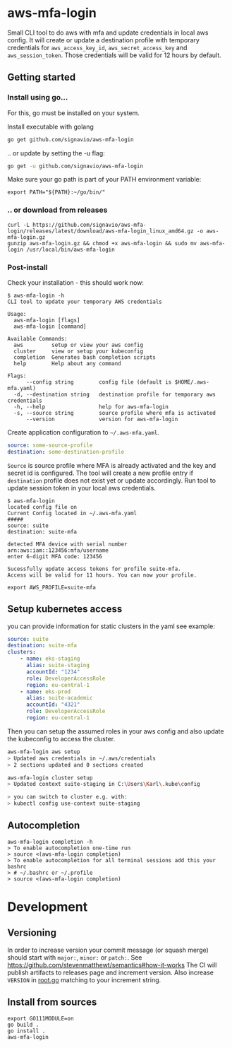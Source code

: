 # aws-mfa-login
Small CLI tool to do aws with mfa and update credentials in local aws config.
It will create or update a destination profile with temporary credentials for `aws_access_key_id`, `aws_secret_access_key` and `aws_session_token`.
Those credentials will be valid for 12 hours by default.

## Getting started

### Install using go...

For this, go must be installed on your system. 

Install executable with golang
```bash
go get github.com/signavio/aws-mfa-login
```
.. or update by setting the -u flag: 
```bash
go get -u github.com/signavio/aws-mfa-login
``` 

Make sure your go path is part of your PATH environment variable: 
```
export PATH="${PATH}:~/go/bin/"
```

### .. or download from releases

```console
curl -L https://github.com/signavio/aws-mfa-login/releases/latest/download/aws-mfa-login_linux_amd64.gz -o aws-mfa-login.gz
gunzip aws-mfa-login.gz && chmod +x aws-mfa-login && sudo mv aws-mfa-login /usr/local/bin/aws-mfa-login
```

### Post-install

Check your installation - this should work now: 

```console
$ aws-mfa-login -h
CLI tool to update your temporary AWS credentials

Usage:
  aws-mfa-login [flags]
  aws-mfa-login [command]

Available Commands:
  aws         setup or view your aws config
  cluster     view or setup your kubeconfig
  completion  Generates bash completion scripts
  help        Help about any command

Flags:
      --config string        config file (default is $HOME/.aws-mfa.yaml)
  -d, --destination string   destination profile for temporary aws credentials
  -h, --help                 help for aws-mfa-login
  -s, --source string        source profile where mfa is activated
      --version              version for aws-mfa-login
```
Create application configuration to `~/.aws-mfa.yaml`.
```yaml
source: some-source-profile
destination: some-destination-profile
```
`Source` is source profile where MFA is already activated and the key and secret id is configured.
The tool will create a new profile entry if `destination` profile does not exist yet or update accordingly.
Run tool to update session token in your local aws credentials.

```console
$ aws-mfa-login 
located config file on 
Current Config located in ~/.aws-mfa.yaml
#####
source: suite
destination: suite-mfa

detected MFA device with serial number arn:aws:iam::123456:mfa/username
enter 6-digit MFA code: 123456

Sucessfully update access tokens for profile suite-mfa.
Access will be valid for 11 hours. You can now your profile.

export AWS_PROFILE=suite-mfa
```

## Setup kubernetes access
you can provide information for static clusters in the yaml see example:
```yaml
source: suite
destination: suite-mfa
clusters:
    - name: eks-staging
      alias: suite-staging
      accountId: "1234"
      role: DeveloperAccessRole
      region: eu-central-1
    - name: eks-prod
      alias: suite-academic
      accountId: "4321"
      role: DeveloperAccessRole
      region: eu-central-1
```
Then you can setup the assumed roles in your aws config and also update the kubeconfig to access the cluster.
```bash
aws-mfa-login aws setup
> Updated aws credentials in ~/.aws/credentials
> 2 sections updated and 0 sections created

aws-mfa-login cluster setup
> Updated context suite-staging in C:\Users\Karl\.kube\config

> you can switch to cluster e.g. with:
> kubectl config use-context suite-staging
```

## Autocompletion

```console
aws-mfa-login completion -h
> To enable autocompletion one-time run
> source <(aws-mfa-login completion)
> To enable autocompletion for all terminal sessions add this your bashrc
> # ~/.bashrc or ~/.profile
> source <(aws-mfa-login completion)
```

# Development

## Versioning
In order to increase version your commit message (or squash merge) should start with `major:`, `minor:` or `patch:`.
See https://github.com/stevenmatthewt/semantics#how-it-works
The CI will publish artifacts to releases page and increment version.
Also increase `VERSION` in [root.go](cmd/root.go) matching to your increment string.

## Install from sources

```console
export GO111MODULE=on
go build .
go install .
aws-mfa-login
```